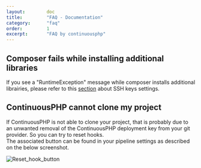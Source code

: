 ```yaml
---
layout:        doc
title:         "FAQ - Documentation"
category:      "faq"
order:         1
excerpt:       "FAQ by continuousphp"
---
```



## Composer fails while installing additional libraries

If you see a "RuntimeException" message while composer installs additional librairies, please refer to this [section](/credentials-authentication/ssh.md) about SSH keys settings.

## ContinuousPHP cannot clone my project

If ContinuousPHP is not able to clone your project, that is probably due to an unwanted removal of the ContinuousPHP deployment key from your git provider. So you can try to reset hooks.<br/>
The associated button can be found in your pipeline settings as described on the below screenshot.

![Reset_hook_button](/assets/doc/faq/reset_hook_localisation.png)


